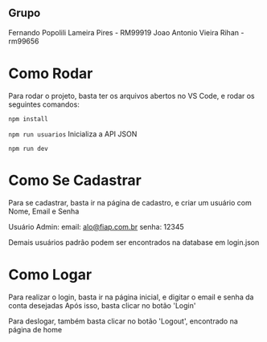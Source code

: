 ## Grupo

Fernando Popolili Lameira Pires - RM99919
Joao Antonio Vieira Rihan - rm99656

# Como Rodar

Para rodar o projeto, basta ter os arquivos abertos no VS Code, e rodar os seguintes comandos:

`npm install`

`npm run usuarios` Inicializa a API JSON

`npm run dev`

# Como Se Cadastrar

Para se cadastrar, basta ir na página de cadastro, e criar um usuário com Nome, Email e Senha

Usuário Admin:
      email: alo@fiap.com.br
      senha: 12345

Demais usuários padrão podem ser encontrados na database em login.json

# Como Logar

Para realizar o login, basta ir na página inicial, e digitar o email e senha da conta desejadas
Após isso, basta clicar no botão 'Login'

Para deslogar, também basta clicar no botão 'Logout', encontrado na página de home
